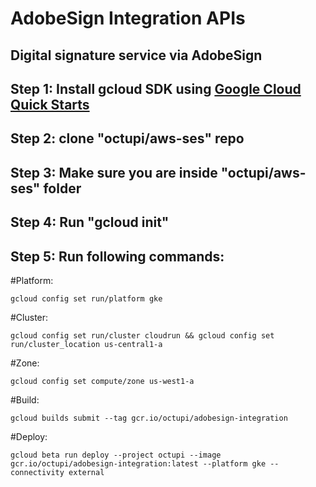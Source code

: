 # AdobeSign Integration APIs

## Digital signature service via AdobeSign

## Step 1: Install gcloud SDK using [Google Cloud Quick Starts](https://cloud.google.com/sdk/docs/quickstarts)

## Step 2: clone "octupi/aws-ses" repo

## Step 3: Make sure you are inside "octupi/aws-ses" folder

## Step 4: Run "gcloud init"

## Step 5: Run following commands:

#Platform:

```
gcloud config set run/platform gke
```

#Cluster:

```
gcloud config set run/cluster cloudrun && gcloud config set run/cluster_location us-central1-a
```

#Zone:

```
gcloud config set compute/zone us-west1-a
```

#Build:

```
gcloud builds submit --tag gcr.io/octupi/adobesign-integration
```

#Deploy:

```
gcloud beta run deploy --project octupi --image gcr.io/octupi/adobesign-integration:latest --platform gke --connectivity external
```
